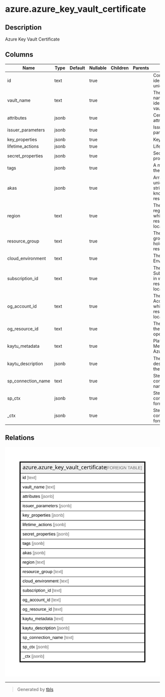 # azure.azure_key_vault_certificate

## Description

Azure Key Vault Certificate

## Columns

| Name | Type | Default | Nullable | Children | Parents | Comment |
| ---- | ---- | ------- | -------- | -------- | ------- | ------- |
| id | text |  | true |  |  | Contains ID to identify a key uniquely. |
| vault_name | text |  | true |  |  | The friendly name that identifies the vault. |
| attributes | jsonb |  | true |  |  | Certificate attributes. |
| issuer_parameters | jsonb |  | true |  |  | Issuer parameters. |
| key_properties | jsonb |  | true |  |  | Key properties. |
| lifetime_actions | jsonb |  | true |  |  | Lifetime actions. |
| secret_properties | jsonb |  | true |  |  | Secret properties. |
| tags | jsonb |  | true |  |  | A map of tags for the resource. |
| akas | jsonb |  | true |  |  | Array of globally unique identifier strings (also known as) for the resource. |
| region | text |  | true |  |  | The Azure region/location in which the resource is located. |
| resource_group | text |  | true |  |  | The resource group which holds this resource. |
| cloud_environment | text |  | true |  |  | The Azure Cloud Environment. |
| subscription_id | text |  | true |  |  | The Azure Subscription ID in which the resource is located. |
| og_account_id | text |  | true |  |  | The Platform Account ID in which the resource is located. |
| og_resource_id | text |  | true |  |  | The unique ID of the resource in opengovernance. |
| kaytu_metadata | text |  | true |  |  | Platform Metadata of the Azure resource. |
| kaytu_description | jsonb |  | true |  |  | The full model description of the resource |
| sp_connection_name | text |  | true |  |  | Steampipe connection name. |
| sp_ctx | jsonb |  | true |  |  | Steampipe context in JSON form. |
| _ctx | jsonb |  | true |  |  | Steampipe context in JSON form. |

## Relations

![er](azure.azure_key_vault_certificate.svg)

---

> Generated by [tbls](https://github.com/k1LoW/tbls)
